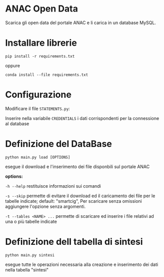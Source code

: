 # ANAC Open Data
Scarica gli open data del portale ANAC e li carica in un database MySQL.

# Installare librerie

```pip install -r requirements.txt```

oppure

```conda install --file requirements.txt```

# Configurazione

Modificare il file ```STATEMENTS.py```:

Inserire nella variabile ```CREDENTIALS``` i dati corrispondenti per la connessione al database

# Definizione del DataBase

```python main.py load [OPTIONS]```

esegue il download e l'inserimento dei file disponbili sul portale ANAC

**options:**

```-h --help``` restituisce informazioni sui comandi

```-s --skip``` permette di evitare il download ed il caricamento dei file per le tabelle indicate; default: "smartcig",
Per scaricare senza omissioni aggiungere l'opzione senza argomenti.

```-t --tables <NAME> ...``` permette di scaricare ed inserire i file relativi ad una o più tabelle indicate

# Definizione dell tabella di sintesi

```python main.py sintesi```

esegue tutte le operazioni necessaria alla creazione e inserimento dei dati nella tabella "sintesi"


